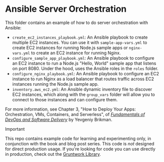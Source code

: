 # Ansible Server Orchestration

This folder contains an example of how to do server orchestration with Ansible:

* `create_ec2_instances_playbook.yml`: An Ansible playbook to create multiple EC2 instances. You can use it with 
  `sample-app-vars.yml` to create EC2 instances for running Node.js sample apps or `nginx-vars.yml` to create an EC2
  instance for running Nginx.
* `configure_sample_app_playbook.yml`: An Ansible playbook to configure an EC2 instance to run a Node.js "Hello, World"
  sample app that listens on port 8080. Under the hood, uses the Ansible roles in the `roles` folder.
* `configure_nginx_playbook.yml`: An Ansible playbook to configure an EC2 instance to run Nginx as a load balancer
  that routes traffic across EC2 instances running the Node.js sample app.
* `inventory.aws_ec2.yml`: An Ansible dynamic inventory file to discover EC2 instances, which along with the 
  `group_vars` folder will allow you to connect to those instances and can configure them.

For more information, see Chapter 3, "How to Deploy Your Apps: Orchestration, VMs, Containers, and Serverless", of 
[_Fundamentals of DevOps and Software Delivery_](https://www.fundamentals-of-devops.com) by Yevgeniy Brikman.

> [!IMPORTANT]  
> This repo contains example code for learning and experimenting only, in conjunction with the book and blog post
> series. This code is _not_ designed for direct production usage. If you're looking for code you can use directly in
> production, check out the [Gruntwork Library](https://www.gruntwork.io/products/library).
